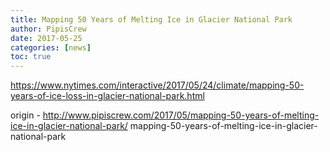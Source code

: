 ```yaml
---
title: Mapping 50 Years of Melting Ice in Glacier National Park
author: PipisCrew
date: 2017-05-25
categories: [news]
toc: true
---
```


https://www.nytimes.com/interactive/2017/05/24/climate/mapping-50-years-of-ice-loss-in-glacier-national-park.html

origin - http://www.pipiscrew.com/2017/05/mapping-50-years-of-melting-ice-in-glacier-national-park/ mapping-50-years-of-melting-ice-in-glacier-national-park
